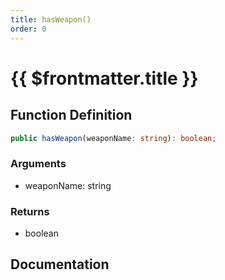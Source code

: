 ```yaml
---
title: hasWeapon()
order: 0
---
```


# {{ $frontmatter.title }}

<!--@include: ./hasWeapon_partial_header.md-->

## Function Definition

```ts
public hasWeapon(weaponName: string): boolean;
```

### Arguments

* weaponName: string

### Returns

* boolean

## Documentation

<!--@include: ./hasWeapon_partial_footer.md-->
